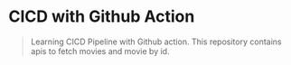 # CICD with Github Action

> Learning CICD Pipeline with Github action. This repository contains apis to fetch movies and movie by id.
